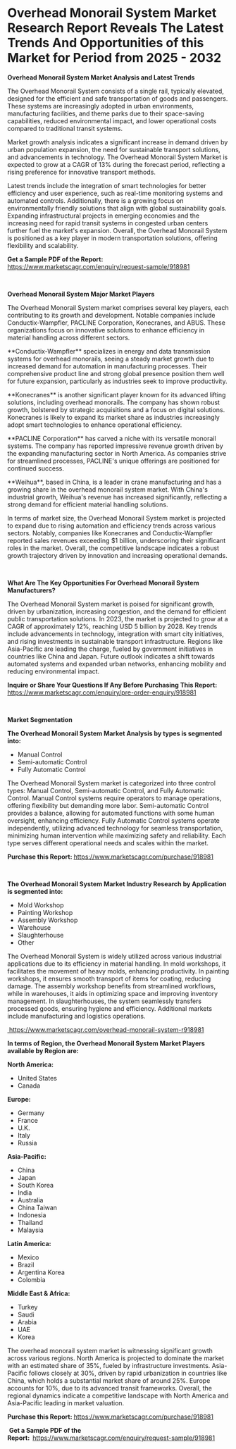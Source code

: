 <p><h1>Overhead Monorail System Market Research Report Reveals The Latest Trends And Opportunities of this Market for Period from 2025 - 2032</h1></p><p><strong>Overhead Monorail System Market Analysis and Latest Trends</strong></p>
<p><p>The Overhead Monorail System consists of a single rail, typically elevated, designed for the efficient and safe transportation of goods and passengers. These systems are increasingly adopted in urban environments, manufacturing facilities, and theme parks due to their space-saving capabilities, reduced environmental impact, and lower operational costs compared to traditional transit systems. </p><p>Market growth analysis indicates a significant increase in demand driven by urban population expansion, the need for sustainable transport solutions, and advancements in technology. The Overhead Monorail System Market is expected to grow at a CAGR of 13% during the forecast period, reflecting a rising preference for innovative transport methods. </p><p>Latest trends include the integration of smart technologies for better efficiency and user experience, such as real-time monitoring systems and automated controls. Additionally, there is a growing focus on environmentally friendly solutions that align with global sustainability goals. Expanding infrastructural projects in emerging economies and the increasing need for rapid transit systems in congested urban centers further fuel the market's expansion. Overall, the Overhead Monorail System is positioned as a key player in modern transportation solutions, offering flexibility and scalability.</p></p>
<p><strong>Get a Sample PDF of the Report:&nbsp;</strong> <a href="https://www.marketscagr.com/enquiry/request-sample/918981?utm_campaign=1868&utm_medium=2&utm_source=Github&utm_content=ia&utm_term=17042025&utm_id=overhead-monorail-system">https://www.marketscagr.com/enquiry/request-sample/918981</a></p>
<p>&nbsp;</p>
<p><strong>Overhead Monorail System Major Market Players</strong></p>
<p><p>The Overhead Monorail System market comprises several key players, each contributing to its growth and development. Notable companies include Conductix-Wampfler, PACLINE Corporation, Konecranes, and ABUS. These organizations focus on innovative solutions to enhance efficiency in material handling across different sectors.</p><p>**Conductix-Wampfler** specializes in energy and data transmission systems for overhead monorails, seeing a steady market growth due to increased demand for automation in manufacturing processes. Their comprehensive product line and strong global presence position them well for future expansion, particularly as industries seek to improve productivity.</p><p>**Konecranes** is another significant player known for its advanced lifting solutions, including overhead monorails. The company has shown robust growth, bolstered by strategic acquisitions and a focus on digital solutions. Konecranes is likely to expand its market share as industries increasingly adopt smart technologies to enhance operational efficiency.</p><p>**PACLINE Corporation** has carved a niche with its versatile monorail systems. The company has reported impressive revenue growth driven by the expanding manufacturing sector in North America. As companies strive for streamlined processes, PACLINE's unique offerings are positioned for continued success.</p><p>**Weihua**, based in China, is a leader in crane manufacturing and has a growing share in the overhead monorail system market. With China's industrial growth, Weihua's revenue has increased significantly, reflecting a strong demand for efficient material handling solutions.</p><p>In terms of market size, the Overhead Monorail System market is projected to expand due to rising automation and efficiency trends across various sectors. Notably, companies like Konecranes and Conductix-Wampfler reported sales revenues exceeding $1 billion, underscoring their significant roles in the market. Overall, the competitive landscape indicates a robust growth trajectory driven by innovation and increasing operational demands.</p></p>
<p>&nbsp;</p>
<p><strong>What Are The Key Opportunities For Overhead Monorail System Manufacturers?</strong></p>
<p><p>The Overhead Monorail System market is poised for significant growth, driven by urbanization, increasing congestion, and the demand for efficient public transportation solutions. In 2023, the market is projected to grow at a CAGR of approximately 12%, reaching USD 5 billion by 2028. Key trends include advancements in technology, integration with smart city initiatives, and rising investments in sustainable transport infrastructure. Regions like Asia-Pacific are leading the charge, fueled by government initiatives in countries like China and Japan. Future outlook indicates a shift towards automated systems and expanded urban networks, enhancing mobility and reducing environmental impact.</p></p>
<p><strong>Inquire or Share Your Questions If Any Before Purchasing This Report:</strong> <a href="https://www.marketscagr.com/enquiry/pre-order-enquiry/918981?utm_campaign=1868&utm_medium=2&utm_source=Github&utm_content=ia&utm_term=17042025&utm_id=overhead-monorail-system">https://www.marketscagr.com/enquiry/pre-order-enquiry/918981</a></p>
<p>&nbsp;</p>
<p><strong>Market Segmentation</strong></p>
<p><strong>The Overhead Monorail System Market Analysis by types is segmented into:</strong></p>
<p><ul><li>Manual Control</li><li>Semi-automatic Control</li><li>Fully Automatic Control</li></ul></p>
<p><p>The Overhead Monorail System market is categorized into three control types: Manual Control, Semi-automatic Control, and Fully Automatic Control. Manual Control systems require operators to manage operations, offering flexibility but demanding more labor. Semi-automatic Control provides a balance, allowing for automated functions with some human oversight, enhancing efficiency. Fully Automatic Control systems operate independently, utilizing advanced technology for seamless transportation, minimizing human intervention while maximizing safety and reliability. Each type serves different operational needs and scales within the market.</p></p>
<p><strong>Purchase this Report:&nbsp;</strong><a href="https://www.marketscagr.com/purchase/918981?utm_campaign=1868&utm_medium=2&utm_source=Github&utm_content=ia&utm_term=17042025&utm_id=overhead-monorail-system">https://www.marketscagr.com/purchase/918981</a></p>
<p>&nbsp;</p>
<p><strong>The Overhead Monorail System Market Industry Research by Application is segmented into:</strong></p>
<p><ul><li>Mold Workshop</li><li>Painting Workshop</li><li>Assembly Workshop</li><li>Warehouse</li><li>Slaughterhouse</li><li>Other</li></ul></p>
<p><p>The Overhead Monorail System is widely utilized across various industrial applications due to its efficiency in material handling. In mold workshops, it facilitates the movement of heavy molds, enhancing productivity. In painting workshops, it ensures smooth transport of items for coating, reducing damage. The assembly workshop benefits from streamlined workflows, while in warehouses, it aids in optimizing space and improving inventory management. In slaughterhouses, the system seamlessly transfers processed goods, ensuring hygiene and efficiency. Additional markets include manufacturing and logistics operations.</p></p>
<p><a href="https://www.marketscagr.com/overhead-monorail-system-r918981?utm_campaign=1868&utm_medium=2&utm_source=Github&utm_content=ia&utm_term=17042025&utm_id=overhead-monorail-system">&nbsp;https://www.marketscagr.com/overhead-monorail-system-r918981</a></p>
<p><strong>In terms of Region, the Overhead Monorail System Market Players available by Region are:</strong></p>
<p>
    <p> <strong> North America: </strong>
        <ul>
            <li>United States</li>
            <li>Canada</li>
        </ul>
        </p> 
    <p> <strong> Europe: </strong>
        <ul>
            <li>Germany</li>
            <li>France</li>
            <li>U.K.</li>
            <li>Italy</li>
            <li>Russia</li>
        </ul>
        </p> 
    <p> <strong> Asia-Pacific: </strong>
        <ul>
            <li>China</li>
            <li>Japan</li>
            <li>South Korea</li>
            <li>India</li>
            <li>Australia</li>
            <li>China Taiwan</li>
            <li>Indonesia</li>
            <li>Thailand</li>
            <li>Malaysia</li>
        </ul>
        </p> 
    <p> <strong> Latin America: </strong>
        <ul>
            <li>Mexico</li>
            <li>Brazil</li>
            <li>Argentina Korea</li>
            <li>Colombia</li>
        </ul>
        </p> 
    <p> <strong> Middle East & Africa: </strong>
        <ul>
            <li>Turkey</li>
            <li>Saudi</li>
            <li>Arabia</li>
            <li>UAE</li>
            <li>Korea</li>
        </ul>
    </p>
    </p>
<p><p>The overhead monorail system market is witnessing significant growth across various regions. North America is projected to dominate the market with an estimated share of 35%, fueled by infrastructure investments. Asia-Pacific follows closely at 30%, driven by rapid urbanization in countries like China, which holds a substantial market share of around 25%. Europe accounts for 10%, due to its advanced transit frameworks. Overall, the regional dynamics indicate a competitive landscape with North America and Asia-Pacific leading in market valuation.</p></p>
<p><strong>Purchase this Report: </strong><a href="https://www.marketscagr.com/purchase/918981?utm_campaign=1868&utm_medium=2&utm_source=Github&utm_content=ia&utm_term=17042025&utm_id=overhead-monorail-system">https://www.marketscagr.com/purchase/918981</a></p>
<p>&nbsp;<strong>Get a Sample PDF of the Report:&nbsp;&nbsp;</strong><a href="https://www.marketscagr.com/enquiry/request-sample/918981?utm_campaign=1868&utm_medium=2&utm_source=Github&utm_content=ia&utm_term=17042025&utm_id=overhead-monorail-system">https://www.marketscagr.com/enquiry/request-sample/918981</a></p>
<p><strong></strong></p>
<p><p></p><p></p><p></p></p>